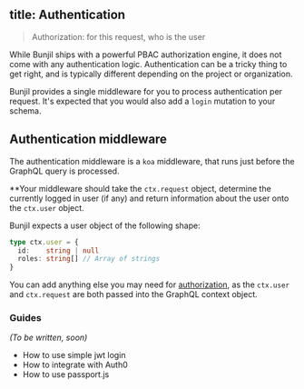 title: Authentication
---

> Authorization: for this request, who is the user

While Bunjil ships with a powerful PBAC authorization engine, it does not come with any authentication logic. Authentication can be a tricky thing to get right, and is typically different depending on the project or organization.

Bunjil provides a single middleware for you to process authentication per request. It's expected that you would also add a `login` mutation to your schema.


## Authentication middleware

The authentication middleware is a `koa` middleware, that runs just before the GraphQL query is processed.

**Your middleware should take the `ctx.request` object, determine the currently logged in user (if any) and return information about the user onto the `ctx.user` object.

Bunjil expects a user object of the following shape:

```typescript
type ctx.user = {
  id:    string | null
  roles: string[] // Array of strings
}
```

You can add anything else you may need for [authorization](/concepts/authorization), as the `ctx.user` and `ctx.request` are both passed into the GraphQL context object.

### Guides
*(To be written, soon)*

  -  How to use simple jwt login
  -  How to integrate with Auth0
  -  How to use passport.js